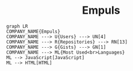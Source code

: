 <h1 align="center">Empuls</h1>

```mermaid
graph LR
COMPANY_NAME{Empuls}
COMPANY_NAME ---> U{Users} ---> UN[4]
COMPANY_NAME ---> R{Repositories} ---> RN[13]
COMPANY_NAME ---> G{Gists} ---> GN[1]
COMPANY_NAME ---> ML{Most Used<br>Languages}
ML --> JavaScript[JavaScript]
ML --> HTML[HTML]
```
